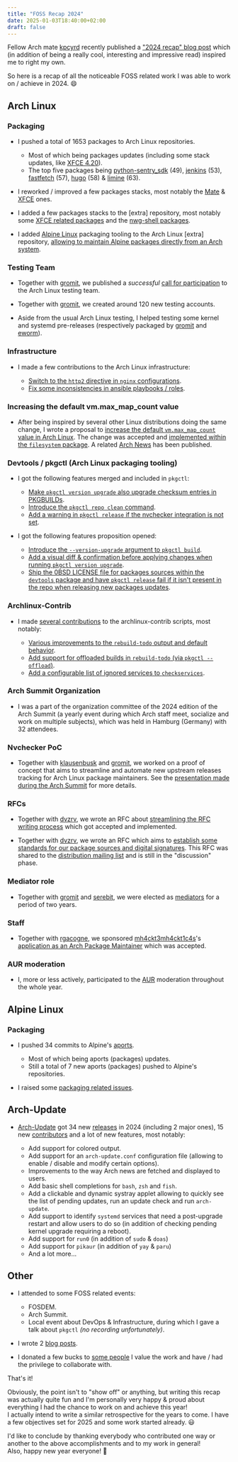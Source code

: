 ```yaml
---
title: "FOSS Recap 2024"
date: 2025-01-03T18:40:00+02:00
draft: false
---
```


Fellow Arch mate [kpcyrd](https://github.com/kpcyrd) recently published a ["2024 recap" blog post](https://vulns.xyz/2024/12/2024-wrapped/) which (in addition of being a really cool, interesting and impressive read) inspired me to right my own.

So here is a recap of all the noticeable FOSS related work I was able to work on / achieve in 2024. :smile: 

## Arch Linux

### Packaging

- I pushed a total of 1653 packages to Arch Linux repositories.

    - Most of which being packages updates (including some stack updates, like [XFCE 4.20](https://archlinux.org/todo/xfce-420-update/)). 
    - The top five packages being [python-sentry_sdk](https://sentry.io/for/python/) (49), [jenkins](https://www.jenkins.io/) (53), [fastfetch](https://github.com/fastfetch-cli/fastfetch) (57), [hugo](https://gohugo.io/) (58) & [limine](https://limine-bootloader.org/) (63).

- I reworked / improved a few packages stacks, most notably the [Mate](https://archlinux.org/todo/general-mate-packages-rework/) & [XFCE](https://archlinux.org/todo/general-xfce-packages-rework/) ones.

- I added a few packages stacks to the [extra] repository, most notably some [XFCE related packages](https://fosstodon.org/@Antiz/113175508877546208) and the [nwg-shell packages](https://github.com/nwg-piotr/nwg-shell/discussions/375).

- I added [Alpine Linux](https://alpinelinux.org/) packaging tooling to the Arch Linux [extra] repository, [allowing to maintain Alpine packages directly from an Arch system](https://antiz.fr/blog/maintaining-and-building-alpine-packages-from-arch-linux/).

### Testing Team

- Together with [gromit](https://github.com/christian-heusel), we published a *successful* [call for participation](https://lists.archlinux.org/archives/list/arch-general@lists.archlinux.org/message/PHG5Z2PZHUYYZDAJG634L77N7A5TUTY4/) to the Arch Linux testing team.

- Together with [gromit](https://github.com/christian-heusel), we created around 120 new testing accounts.

- Aside from the usual Arch Linux testing, I helped testing some kernel and systemd pre-releases (respectively packaged by [gromit](https://github.com/christian-heusel) and [eworm](https://github.com/eworm-de)).

### Infrastructure

- I made a few contributions to the Arch Linux infrastructure:

    - [Switch to the `http2` directive in `nginx` configurations](https://gitlab.archlinux.org/archlinux/infrastructure/-/merge_requests/833).
    - [Fix some inconsistencies in ansible playbooks / roles](https://gitlab.archlinux.org/archlinux/infrastructure/-/merge_requests/899).

### Increasing the default vm.max_map_count value

- After being inspired by several other Linux distributions doing the same change, I wrote a proposal to [increase the default `vm.max_map_count` value in Arch Linux](https://lists.archlinux.org/archives/list/arch-dev-public@lists.archlinux.org/thread/5GU7ZUFI25T2IRXIQ62YYERQKIPE3U6E/). The change was accepted and [implemented within the `filesystem` package](https://gitlab.archlinux.org/archlinux/packaging/packages/filesystem/-/commit/ae65041b78700196e07c2b626b5c9b226014827c). A related [Arch News](https://archlinux.org/news/increasing-the-default-vmmax_map_count-value/) has been published.

### Devtools / pkgctl (Arch Linux packaging tooling)

- I got the following features merged and included in `pkgctl`:

    - [Make `pkgctl version upgrade` also upgrade checksum entries in PKGBUILDs](https://gitlab.archlinux.org/archlinux/devtools/-/merge_requests/236).
    - [Introduce the `pkgctl repo clean` command](https://gitlab.archlinux.org/archlinux/devtools/-/merge_requests/250).
    - [Add a warning in `pkgctl release` if the nvchecker integration is not set](https://gitlab.archlinux.org/archlinux/devtools/-/merge_requests/275).
    
- I got the following features proposition opened:

    - [Introduce the `--version-upgrade` argument to `pkgctl build`](https://gitlab.archlinux.org/archlinux/devtools/-/merge_requests/261).
    - [Add a visual diff & confirmation before applying changes when running `pkgctl version upgrade`](https://gitlab.archlinux.org/archlinux/devtools/-/merge_requests/274).
    - [Ship the 0BSD LICENSE file for packages sources within the `devtools` package and have `pkgctl release` fail if it isn't present in the repo when releasing new packages updates](https://gitlab.archlinux.org/archlinux/devtools/-/merge_requests/288).

### Archlinux-Contrib

- I made [several contributions](https://github.com/archlinux/contrib/commits?author=Antiz96) to the archlinux-contrib scripts, most notably:

    - [Various improvements to the `rebuild-todo` output and default behavior](https://github.com/archlinux/contrib/pull/74).
    - [Add support for offloaded builds in `rebuild-todo` (via `pkgctl --offload`)](https://github.com/archlinux/contrib/pull/75).
    - [Add a configurable list of ignored services to `checkservices`](https://github.com/archlinux/contrib/pull/78).

### Arch Summit Organization

- I was a part of the organization committee of the 2024 edition of the Arch Summit (a yearly event during which Arch staff meet, socialize and work on multiple subjects), which was held in Hamburg (Germany) with 32 attendees.

### Nvchecker PoC

- Together with [klausenbusk](https://github.com/klausenbusk) and [gromit](https://github.com/christian-heusel), we worked on a proof of concept that aims to streamline and automate new upstream releases tracking for Arch Linux package maintainers. See the [presentation made during the Arch Summit](https://pkgbuild.com/~antiz/Nvchecker_PoC/) for more details.

### RFCs

- Together with [dvzrv](https://github.com/dvzrv/), we wrote an RFC about [streamlining the RFC writing process](https://rfc.archlinux.page/0043-streamline-the-rfc-writing-process/) which got accepted and implemented.

- Together with [dvzrv](https://github.com/dvzrv/), we wrote an RFC which aims to [establish some standards for our package sources and digital signatures](https://gitlab.archlinux.org/archlinux/rfcs/-/merge_requests/46). This RFC was shared to the [distribution mailing list](https://lore.kernel.org/distributions/04612379-9624-4284-a0cf-6242ceb2d20a@archlinux.org/T/#u) and is still in the "discussion" phase.

### Mediator role

- Together with [gromit](https://github.com/christian-heusel) and [serebit](https://github.com/serebit/), we were elected as [mediators](https://rfc.archlinux.page/0009-mediation-program/) for a period of two years.

### Staff

- Together with [rgacogne](https://github.com/rgacogne), we sponsored [mh4ckt3mh4ckt1c4s](https://github.com/mh4ckt3mh4ckt1c4s)'s [application as an Arch Package Maintainer](https://lists.archlinux.org/archives/list/aur-general@lists.archlinux.org/message/YBWSCOKHQ4OX64M7WQOUKXDHLROVH5WZ/) which was accepted.

### AUR moderation

- I, more or less actively, participated to the [AUR](https://wiki.archlinux.org/title/Arch_User_Repository) moderation throughout the whole year.

## Alpine Linux

### Packaging
    
- I pushed 34 commits to Alpine's [aports](https://gitlab.alpinelinux.org/alpine/aports).

    - Most of which being aports (packages) updates.
    - Still a total of 7 new aports (packages) pushed to Alpine's repositories.
    
- I raised some [packaging related issues](https://gitlab.alpinelinux.org/alpine/aports/-/issues/16316).

## Arch-Update

- [Arch-Update](https://github.com/Antiz96/arch-update) got 34 new [releases](https://github.com/Antiz96/arch-update/releases) in 2024 (including 2 major ones), 15 new [contributors](https://github.com/Antiz96/arch-update/graphs/contributors) and a lot of new features, most notably:

    - Add support for colored output.
    - Add support for an `arch-update.conf` configuration file (allowing to enable / disable and modify certain options).
    - Improvements to the way Arch news are fetched and displayed to users.
    - Add basic shell completions for `bash`, `zsh` and `fish`.
    - Add a clickable and dynamic systray applet allowing to quickly see the list of pending updates, run an update check and run `arch-update`.
    - Add support to identify `systemd` services that need a post-upgrade restart and allow users to do so (in addition of checking pending kernel upgrade requiring a reboot).
    - Add support for `run0` (in addition of `sudo` & `doas`)
    - Add support for `pikaur` (in addition of `yay` & `paru`)
    - And a lot more...

## Other

- I attended to some FOSS related events:
 
    - FOSDEM.
    - Arch Summit.
    - Local event about DevOps & Infrastructure, during which I gave a talk about `pkgctl` *(no recording unfortunately)*.

- I wrote 2 [blog posts](https://antiz.fr/blog/).

- I donated a few bucks to [some people](https://github.com/Antiz96?tab=sponsoring) I value the work and have / had the privilege to collaborate with.

That's it!

Obviously, the point isn't to "show off" or anything, but writing this recap was actually quite fun and I'm personally very happy & proud about everything I had the chance to work on and achieve this year!  
I actually intend to write a similar retrospective for the years to come. I have a few objectives set for 2025 and some work started already. :smiley: 

I'd like to conclude by thanking everybody who contributed one way or another to the above accomplishments and to my work in general!  
Also, happy new year everyone! :tada:
